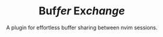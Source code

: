 <h1 align='center'>
    Buf<em>fer</em> Ex<em>change</em> 
</h1>

<p align='center'>
    A plugin for effortless buffer sharing between nvim sessions. 
</p>
